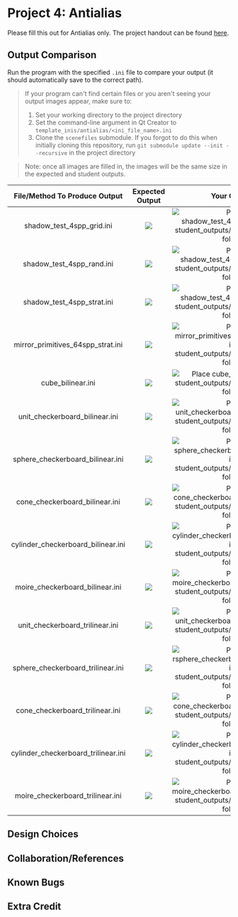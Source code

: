 # Project 4: Antialias

Please fill this out for Antialias only. The project handout can be found [here](https://cs1230.graphics/projects/ray/3).

## Output Comparison
Run the program with the specified `.ini` file to compare your output (it should automatically save to the correct path).
> If your program can't find certain files or you aren't seeing your output images appear, make sure to:<br/>
> 1. Set your working directory to the project directory
> 2. Set the command-line argument in Qt Creator to `template_inis/antialias/<ini_file_name>.ini`
> 3. Clone the `scenefiles` submodule. If you forgot to do this when initially cloning this repository, run `git submodule update --init --recursive` in the project directory

> Note: once all images are filled in, the images will be the same size in the expected and student outputs.

| File/Method To Produce Output | Expected Output | Your Output |
| :---------------------------------------: | :--------------------------------------------------: | :-------------------------------------------------: | 
| shadow_test_4spp_grid.ini |  ![](https://raw.githubusercontent.com/BrownCSCI1230/scenefiles/main/antialias/required_outputs/shadow_test_4spp_grid.png) | ![Place shadow_test_4spp_grid.png in student_outputs/antialias/required folder](student_outputs/antialias/required/shadow_test_4spp_grid.png) |
| shadow_test_4spp_rand.ini |  ![](https://raw.githubusercontent.com/BrownCSCI1230/scenefiles/main/antialias/required_outputs/shadow_test_4spp_rand.png) | ![Place shadow_test_4spp_rand.png in student_outputs/antialias/required folder](student_outputs/antialias/required/shadow_test_4spp_rand.png) |
| shadow_test_4spp_strat.ini |  ![](https://raw.githubusercontent.com/BrownCSCI1230/scenefiles/main/antialias/required_outputs/shadow_test_4spp_strat.png) | ![Place shadow_test_4spp_strat.png in student_outputs/antialias/required folder](student_outputs/antialias/required/shadow_test_4spp_strat.png) |
| mirror_primitives_64spp_strat.ini |  ![](https://raw.githubusercontent.com/BrownCSCI1230/scenefiles/main/antialias/required_outputs/mirror_primitives_64spp_strat.png) | ![Place mirror_primitives_64spp_strat.png in student_outputs/antialias/required folder](student_outputs/antialias/required/mirror_primitives_64spp_strat.png) |
| cube_bilinear.ini |  ![](https://raw.githubusercontent.com/BrownCSCI1230/scenefiles/main/antialias/required_outputs/cube_bilinear.png) | ![Place cube_bilinear.png in student_outputs/antialias/required folder](student_outputs/antialias/required/cube_bilinear.png) |
| unit_checkerboard_bilinear.ini |  ![](https://raw.githubusercontent.com/BrownCSCI1230/scenefiles/main/antialias/required_outputs/unit_checkerboard_bilinear.png) | ![Place unit_checkerboard_bilinear.png in student_outputs/antialias/required folder](student_outputs/antialias/required/unit_checkerboard_bilinear.png) |
| sphere_checkerboard_bilinear.ini |  ![](https://raw.githubusercontent.com/BrownCSCI1230/scenefiles/main/antialias/required_outputs/sphere_checkerboard_bilinear.png) | ![Place sphere_checkerboard_bilinear.png in student_outputs/antialias/required folder](student_outputs/antialias/required/sphere_checkerboard_bilinear.png) |
| cone_checkerboard_bilinear.ini |  ![](https://raw.githubusercontent.com/BrownCSCI1230/scenefiles/main/antialias/required_outputs/cone_checkerboard_bilinear.png) | ![Place cone_checkerboard_bilinear.png in student_outputs/antialias/required folder](student_outputs/antialias/required/cone_checkerboard_bilinear.png) |
| cylinder_checkerboard_bilinear.ini |  ![](https://raw.githubusercontent.com/BrownCSCI1230/scenefiles/main/antialias/required_outputs/cylinder_checkerboard_bilinear.png) | ![Place cylinder_checkerboard_bilinear.png in student_outputs/antialias/required folder](student_outputs/antialias/required/cylinder_checkerboard_bilinear.png) |
| moire_checkerboard_bilinear.ini |  ![](https://raw.githubusercontent.com/BrownCSCI1230/scenefiles/main/antialias/required_outputs/moire_checkerboard_bilinear.png) | ![Place moire_checkerboard_bilinear.png in student_outputs/antialias/required folder](student_outputs/antialias/required/moire_checkerboard_bilinear.png) |
| unit_checkerboard_trilinear.ini |  ![](https://raw.githubusercontent.com/BrownCSCI1230/scenefiles/main/antialias/required_outputs/unit_checkerboard_trilinear.png) | ![Place unit_checkerboard_trilinear.png in student_outputs/antialias/required folder](student_outputs/antialias/required/unit_checkerboard_trilinear.png) |
| sphere_checkerboard_trilinear.ini |  ![](https://raw.githubusercontent.com/BrownCSCI1230/scenefiles/main/antialias/required_outputs/sphere_checkerboard_trilinear.png) | ![Place rsphere_checkerboard_trilinear.png in student_outputs/antialias/required folder](student_outputs/antialias/required/sphere_checkerboard_trilinear.png) |
| cone_checkerboard_trilinear.ini |  ![](https://raw.githubusercontent.com/BrownCSCI1230/scenefiles/main/antialias/required_outputs/cone_checkerboard_trilinear.png) | ![Place cone_checkerboard_trilinear.png in student_outputs/antialias/required folder](student_outputs/antialias/required/cone_checkerboard_trilinear.png) |
| cylinder_checkerboard_trilinear.ini |  ![](https://raw.githubusercontent.com/BrownCSCI1230/scenefiles/main/antialias/required_outputs/cylinder_checkerboard_trilinear.png) | ![Place cylinder_checkerboard_trilinear.png in student_outputs/antialias/required folder](student_outputs/antialias/required/cylinder_checkerboard_trilinear.png) |
| moire_checkerboard_trilinear.ini |  ![](https://raw.githubusercontent.com/BrownCSCI1230/scenefiles/main/antialias/required_outputs/moire_checkerboard_trilinear.png) | ![Place moire_checkerboard_trilinear.png in student_outputs/antialias/required folder](student_outputs/antialias/required/moire_checkerboard_trilinear.png) |



## Design Choices

## Collaboration/References

## Known Bugs

## Extra Credit